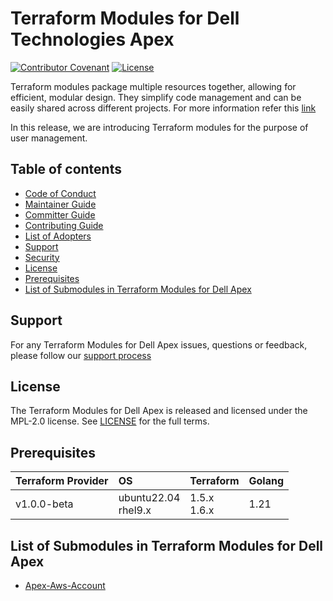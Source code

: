 <!--
Copyright (c) 2023 Dell Inc., or its subsidiaries. All Rights Reserved.

Licensed under the Mozilla Public License Version 2.0 (the "License");
you may not use this file except in compliance with the License.
You may obtain a copy of the License at

    http://mozilla.org/MPL/2.0/


Unless required by applicable law or agreed to in writing, software
distributed under the License is distributed on an "AS IS" BASIS,
WITHOUT WARRANTIES OR CONDITIONS OF ANY KIND, either express or implied.
See the License for the specific language governing permissions and
limitations under the License.
-->
# Terraform Modules for Dell Technologies Apex

[![Contributor Covenant](https://img.shields.io/badge/Contributor%20Covenant-v2.0%20adopted-ff69b4.svg)](about/CODE_OF_CONDUCT.md)
[![License](https://img.shields.io/badge/License-MPL_2.0-blue.svg)](LICENSE)

Terraform modules package multiple resources together, allowing for efficient, modular design. They simplify code management and can be easily shared across different projects. For more information refer this [link](https://developer.hashicorp.com/terraform/language/modules) 

In this release, we are introducing Terraform modules for the purpose of user management.

## Table of contents

* [Code of Conduct](https://github.com/dell/dell-terraform-providers/blob/main/docs/CODE_OF_CONDUCT.md)
* [Maintainer Guide](https://github.com/dell/dell-terraform-providers/blob/main/docs/MAINTAINER_GUIDE.md)
* [Committer Guide](https://github.com/dell/dell-terraform-providers/blob/main/docs/COMMITTER_GUIDE.md)
* [Contributing Guide](https://github.com/dell/dell-terraform-providers/blob/main/docs/CONTRIBUTING.md)
* [List of Adopters](https://github.com/dell/dell-terraform-providers/blob/main/docs/ADOPTERS.md)
* [Support](#support)
* [Security](https://github.com/dell/dell-terraform-providers/blob/main/docs/SECURITY.md)
* [License](#license)
* [Prerequisites](#prerequisites)
* [List of Submodules in Terraform Modules for Dell Apex](#list-of-submodules-in-terraform-modules-for-dell-Apex)

## Support
For any Terraform Modules for Dell Apex issues, questions or feedback, please follow our [support process](https://github.com/dell/dell-terraform-providers/blob/main/docs/SUPPORT.md)

## License
The Terraform Modules for Dell Apex is released and licensed under the MPL-2.0 license. See [LICENSE](LICENSE) for the full terms.

## Prerequisites

| **Terraform Provider**  | **OS**                    | **Terraform**               | **Golang** |
|------------------------ |:-----------------------   |:--------------------------  |------------|
| v1.0.0-beta             | ubuntu22.04 <br>  rhel9.x | 1.5.x <br> 1.6.x            | 1.21       |

## List of Submodules in Terraform Modules for Dell Apex
  * [Apex-Aws-Account](modules/apex-aws-account/README.MD)